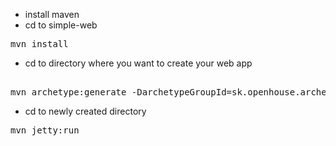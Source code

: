 - install maven
- cd to simple-web
<pre>
mvn install
</pre>

- cd to directory where you want to create your web app
<pre>

mvn archetype:generate -DarchetypeGroupId=sk.openhouse.archetypes -DarchetypeArtifactId=simple-web -DarchetypeVersion=1.0 -DgroupId=&lt;your.group.id&gt; -DartifactId=&lt;your-artifact-id&gt;
</pre>
- cd to newly created directory
<pre>
mvn jetty:run
<pre>
